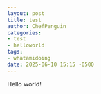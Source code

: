 ```yaml
---
layout: post
title: test
author: ChefPenguin
categories:
- test
- helloworld
tags:
- whatamidoing
date: 2025-06-10 15:15 -0500
---
```

Hello world!
